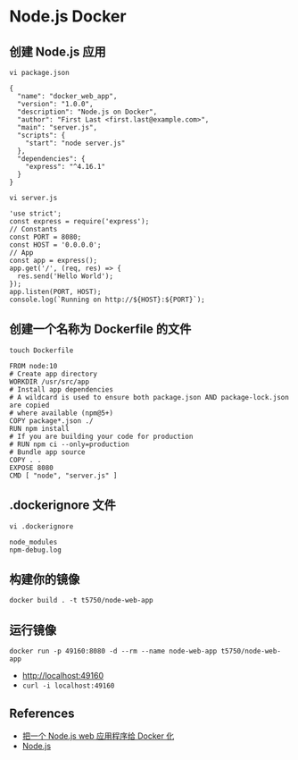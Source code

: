 # Node.js Docker

## 创建 Node.js 应用
`vi package.json`
```
{
  "name": "docker_web_app",
  "version": "1.0.0",
  "description": "Node.js on Docker",
  "author": "First Last <first.last@example.com>",
  "main": "server.js",
  "scripts": {
    "start": "node server.js"
  },
  "dependencies": {
    "express": "^4.16.1"
  }
}
```
`vi server.js`
```
'use strict';
const express = require('express');
// Constants
const PORT = 8080;
const HOST = '0.0.0.0';
// App
const app = express();
app.get('/', (req, res) => {
  res.send('Hello World');
});
app.listen(PORT, HOST);
console.log(`Running on http://${HOST}:${PORT}`);
```

## 创建一个名称为 Dockerfile 的文件
`touch Dockerfile`
```
FROM node:10
# Create app directory
WORKDIR /usr/src/app
# Install app dependencies
# A wildcard is used to ensure both package.json AND package-lock.json are copied
# where available (npm@5+)
COPY package*.json ./
RUN npm install
# If you are building your code for production
# RUN npm ci --only=production
# Bundle app source
COPY . .
EXPOSE 8080
CMD [ "node", "server.js" ]
```

## .dockerignore 文件
`vi .dockerignore`
```
node_modules
npm-debug.log
```

## 构建你的镜像
```
docker build . -t t5750/node-web-app
```

## 运行镜像
```
docker run -p 49160:8080 -d --rm --name node-web-app t5750/node-web-app
```
- [http://localhost:49160](http://localhost:49160)
- `curl -i localhost:49160`

## References
- [把一个 Node.js web 应用程序给 Docker 化](https://nodejs.org/zh-cn/docs/guides/nodejs-docker-webapp/)
- [Node.js](https://hub.docker.com/_/node/)